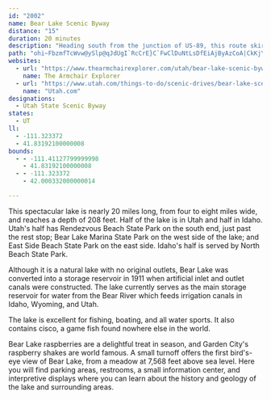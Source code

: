 ```yaml
---
id: "2002"
name: Bear Lake Scenic Byway
distance: "15"
duration: 20 minutes
description: "Heading south from the junction of US-89, this route skirts the western shore of Bear Lake to the quaint city of Laketown."
path: "ohi~FbzmfTcWvw@ySlp@qJdUgI`RcCrE}C`FwClDuNtLsDfEiAjByAzCoA|CkKjYaDbIeAlBsBjCiC`CoAv@cBr@yNjDsHtBeF~@oCRwDK}HgBsFq@mBEwENsOnA_Db@sFReI?qNy@}C?eQlA}g@dEgHL_t@a@gGNcBd@eBv@mBzAsA~As@dAcAfCmDnLoB~DiDrDsQzMyClDcAzAiA~By@`Cu@vC}BjQsFz[kCfJgAvCgAxB_ApAmAlAkAr@mBn@kOzDmVbFgEh@wCl@oBx@gB`AqApAaFrGyCnC}BjAmCx@iCLmD?qGSgI{@wHsBu[kK{EoAwAQsBGaMEqFQqJ?a[Wa`@U}Bl@}@f@eBpB}DlF_KzNeBnBqJ~F}CxAiD~@yBD}BQqXgF_EEsAd@cB~@}FfG}AxAiEpBaCb@mEXg_@t@yCb@eA\\gAd@s@j@_Ax@gArAoFnIsLdSaAhAmBxAsBnA{LvBaLz@yTDwEGoBYkJqCmDy@cT}F_BQ"
websites:
  - url: "https://www.thearmchairexplorer.com/utah/bear-lake-scenic-byway.php"
    name: The Armchair Explorer
  - url: "https://www.utah.com/things-to-do/scenic-drives/bear-lake-scenic-drive/"
    name: "Utah.com"
designations:
  - Utah State Scenic Byway
states:
  - UT
ll:
  - -111.323372
  - 41.83192100000008
bounds:
  - - -111.41127799999998
    - 41.83192100000008
  - - -111.323372
    - 42.000332000000014

---
```


This spectacular lake is nearly 20 miles long, from four to eight miles wide, and reaches a depth of 208 feet. Half of the lake is in Utah and half in Idaho. Utah's half has Rendezvous Beach State Park on the south end, just past the rest stop; Bear Lake Marina State Park on the west side of the lake; and East Side Beach State Park on the east side. Idaho's half is served by North Beach State Park.

Although it is a natural lake with no original outlets, Bear Lake was converted into a storage reservoir in 1911 when artificial inlet and outlet canals were constructed. The lake currently serves as the main storage reservoir for water from the Bear River which feeds irrigation canals in Idaho, Wyoming, and Utah.

The lake is excellent for fishing, boating, and all water sports. It also contains cisco, a game fish found nowhere else in the world.

Bear Lake raspberries are a delightful treat in season, and Garden City's raspberry shakes are world famous. A small turnoff offers the first bird's-eye view of Bear Lake, from a meadow at 7,568 feet above sea level. Here you will find parking areas, restrooms, a small information center, and interpretive displays where you can learn about the history and geology of the lake and surrounding areas.
